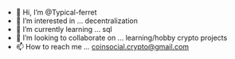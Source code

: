 - 👋 Hi, I’m @Typical-ferret
- 👀 I’m interested in ... decentralization
- 🌱 I’m currently learning ... sql
- 💞️ I’m looking to collaborate on ... learning/hobby crypto projects
- 📫 How to reach me ... coinsocial.crypto@gmail.com
